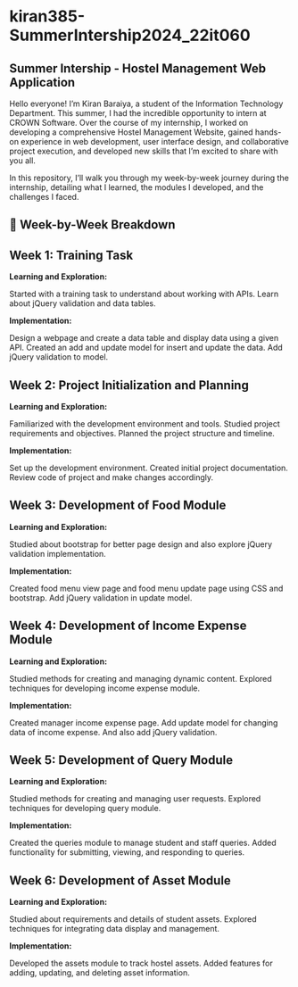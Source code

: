 # kiran385-SummerIntership2024_22it060

## **Summer Intership - Hostel Management Web Application**

Hello everyone! I’m Kiran Baraiya, a student of the Information Technology Department. This summer, I had the incredible opportunity to intern at CROWN Software. Over the course of my internship, I worked on developing a comprehensive Hostel Management Website, gained hands-on experience in web development, user interface design, and collaborative project execution, and developed new skills that I’m excited to share with you all.

In this repository, I’ll walk you through my week-by-week journey during the internship, detailing what I learned, the modules I developed, and the challenges I faced.

## **📅 Week-by-Week Breakdown**

## **Week 1: Training Task**
**Learning and Exploration:**

Started with a training task to understand about working with APIs. Learn about jQuery validation and data tables.

**Implementation:**

Design a webpage and create a data table and display data using a given API. Created an add and update model for insert and update the data. Add jQuery validation to model.

## **Week 2: Project Initialization and Planning**
**Learning and Exploration:**

Familiarized with the development environment and tools. Studied project requirements and objectives. Planned the project structure and timeline. 

**Implementation:**

Set up the development environment. Created initial project documentation. Review code of project and make changes accordingly.

## **Week 3: Development of Food Module**
**Learning and Exploration:**

Studied about bootstrap for better page design and also explore jQuery validation implementation.

**Implementation:**

Created food menu view page and food menu update page using CSS and bootstrap. Add jQuery validation in update model.

## **Week 4: Development of Income Expense Module**
**Learning and Exploration:**

Studied methods for creating and managing dynamic content. Explored techniques for developing income expense module.

**Implementation:**

Created manager income expense page. Add update model for changing data of income expense. And also add jQuery validation.

## **Week 5: Development of Query Module**
**Learning and Exploration:**

Studied methods for creating and managing user requests. Explored techniques for developing query module.

**Implementation:**

Created the queries module to manage student and staff queries. Added functionality for submitting, viewing, and responding to queries. 

## **Week 6: Development of Asset Module**
**Learning and Exploration:**

Studied about requirements and details of student assets. Explored techniques for integrating data display and management.

**Implementation:**

Developed the assets module to track hostel assets. Added features for adding, updating, and deleting asset information.
